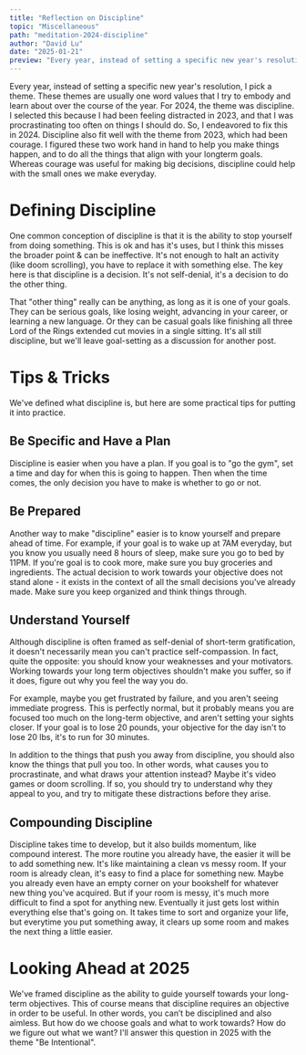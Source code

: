 ```yaml
---
title: "Reflection on Discipline"
topic: "Miscellaneous"
path: "meditation-2024-discipline"
author: "David Lu"
date: "2025-01-21"
preview: "Every year, instead of setting a specific new year's resolution, I pick a theme. These themes are usually one word values that I try to embody and learn about over the course of the year. For 2024, the theme was discipline."
---
```


Every year, instead of setting a specific new year's resolution, I pick a theme. These themes are usually one word values that I try to embody and learn about over the course of the year. For 2024, the theme was discipline. I selected this because I had been feeling distracted in 2023, and that I was procrastinating too often on things I should do. So, I endeavored to fix this in 2024. Discipline also fit well with the theme from 2023, which had been courage. I figured these two work hand in hand to help you make things happen, and to do all the things that align with your longterm goals. Whereas courage was useful for making big decisions, discipline could help with the small ones we make everyday. 

# Defining Discipline

<v-divider></v-divider>

One common conception of discipline is that it is the ability to stop yourself from doing something. This is ok and has it's uses, but I think this misses the broader point & can be ineffective. It's not enough to halt an activity (like doom scrolling), you have to replace it with something else. The key here is that discipline is a decision. It's not self-denial, it's a decision to do the other thing. 

That "other thing" really can be anything, as long as it is one of your goals. They can be serious goals, like losing weight, advancing in your career, or learning a new language. Or they can be casual goals like finishing all three Lord of the Rings extended cut movies in a single sitting. It's all still discipline, but we'll leave goal-setting as a discussion for another post.

# Tips & Tricks

<v-divider></v-divider>

We've defined what discipline is, but here are some practical tips for putting it into practice. 

## Be Specific and Have a Plan

Discipline is easier when you have a plan. If you goal is to "go the gym", set a time and day for when this is going to happen. Then when the time comes, the only decision you have to make is whether to go or not. 

## Be Prepared

Another way to make "discipline" easier is to know yourself and prepare ahead of time. For example, if your goal is to wake up at 7AM everyday, but you know you usually need 8 hours of sleep, make sure you go to bed by 11PM. If you're goal is to cook more, make sure you buy groceries and ingredients. The actual decision to work towards your objective does not stand alone - it exists in the context of all the small decisions you've already made. Make sure you keep organized and think things through. 

## Understand Yourself

Although discipline is often framed as self-denial of short-term gratification, it doesn't necessarily mean you can't practice self-compassion. In fact, quite the opposite: you should know your weaknesses and your motivators. Working towards your long term objectives shouldn't make you suffer, so if it does, figure out why you feel the way you do. 

For example, maybe you get frustrated by failure, and you aren't seeing immediate progress. This is perfectly normal, but it probably means you are focused too much on the long-term objective, and aren't setting your sights closer. If your goal is to lose 20 pounds, your objective for the day isn't to lose 20 lbs, it's to run for 30 minutes. 

In addition to the things that push you away from discipline, you should also know the things that pull you too. In other words, what causes you to procrastinate, and what draws your attention instead? Maybe it's video games or doom scrolling. If so, you should try to understand why they appeal to you, and try to mitigate these distractions before they arise. 

## Compounding Discipline

Discipline takes time to develop, but it also builds momentum, like compound interest. The more routine you already have, the easier it will be to add something new. It's like maintaining a clean vs messy room. If your room is already clean, it's easy to find a place for something new. Maybe you already even have an empty corner on your bookshelf for whatever new thing you've acquired. But if your room is messy, it's much more difficult to find a spot for anything new. Eventually it just gets lost within everything else that's going on. It takes time to sort and organize your life, but everytime you put something away, it clears up some room and makes the next thing a little easier. 


# Looking Ahead at 2025

<v-divider></v-divider>

We've framed discipline as the ability to guide yourself towards your long-term objectives. This of course means that discipline requires an objective in order to be useful. In other words, you can’t be disciplined and also aimless. But how do we choose goals and what to work towards? How do we figure out what we want? I'll answer this question in 2025 with the theme "Be Intentional". 